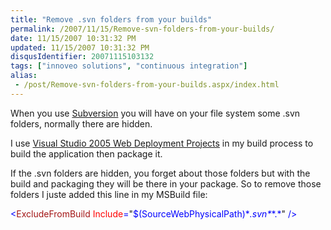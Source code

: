 ```yaml
---
title: "Remove .svn folders from your builds"
permalink: /2007/11/15/Remove-svn-folders-from-your-builds/
date: 11/15/2007 10:31:32 PM
updated: 11/15/2007 10:31:32 PM
disqusIdentifier: 20071115103132
tags: ["innoveo solutions", "continuous integration"]
alias:
 - /post/Remove-svn-folders-from-your-builds.aspx/index.html
---
```

When you use [Subversion](http://subversion.tigris.org/) you will have on your file system some .svn folders, normally there are hidden.

I use [Visual Studio 2005 Web Deployment Projects](http://msdn2.microsoft.com/en-us/asp.net/aa336619.aspx) in my build process to build the application then package it.
<!-- more -->

If the .svn folders are hidden, you forget about those folders but with the build and packaging they will be there in your package. So to remove those folders I juste added this line in my MSBuild file:

<span style="color: rgb(0,0,255)"><</span><span style="color: rgb(163,21,21)">ExcludeFromBuild</span><span style="color: rgb(0,0,255)"> </span><span style="color: rgb(255,0,0)">Include</span><span style="color: rgb(0,0,255)">=</span>"<span style="color: rgb(0,0,255)">$(SourceWebPhysicalPath)\**\.svn\**\*.*</span>"<span style="color: rgb(0,0,255)"> /></span>
[](http://11011.net/software/vspaste)
